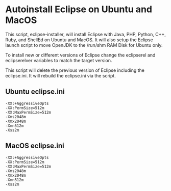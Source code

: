 # Autoinstall Eclipse on Ubuntu and MacOS #

This script, eclipse-installer, will install Eclipse with Java, PHP, Python, C++, 
Ruby, and ShellEd on Ubuntu and MacOS. It will also setup the Eclipse 
launch script to move OpenJDK to the /run/shm RAM Disk for 
Ubuntu only.

To install new or different versions of Eclipse change the eclipserel and 
eclipserelver variables to match the target version.

This script will delete the previous version of Eclipse including the eclipse.ini. 
It will rebuild the eclipse.ini via the script. 

## Ubuntu eclipse.ini ##
```
-XX:+AggressiveOpts
-XX:PermSize=512m
-XX:MaxPermSize=512m
-Xms2048m
-Xmx2048m
-Xmn512m
-Xss2m
```
## MacOS eclipse.ini ##
```
-XX:+AggressiveOpts
-XX:PermSize=512m
-XX:MaxPermSize=512m
-Xms2048m
-Xmx2048m
-Xmn512m
-Xss2m
```
